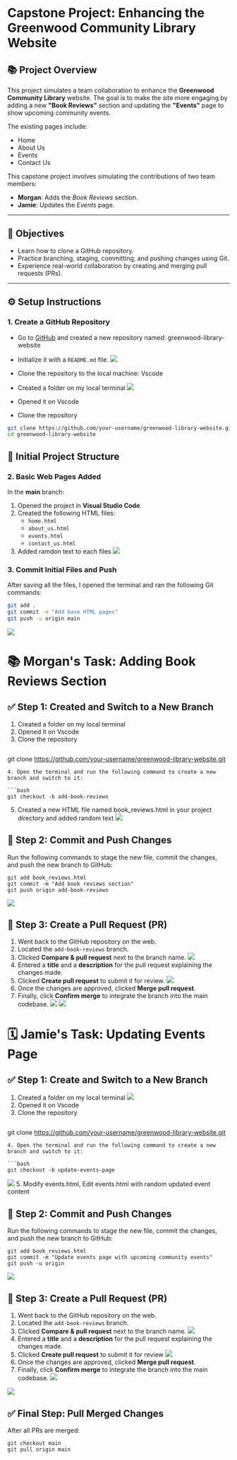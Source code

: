 # Capstone Project: Enhancing the Greenwood Community Library Website

## 📚 Project Overview

This project simulates a team collaboration to enhance the **Greenwood Community Library** website. The goal is to make the site more engaging by adding a new **"Book Reviews"** section and updating the **"Events"** page to show upcoming community events.

The existing pages include:
- Home
- About Us
- Events
- Contact Us

This capstone project involves simulating the contributions of two team members:
- **Morgan**: Adds the *Book Reviews* section.
- **Jamie**: Updates the *Events* page.

---

## 🎯 Objectives

- Learn how to clone a GitHub repository.
- Practice branching, staging, committing, and pushing changes using Git.
- Experience real-world collaboration by creating and merging pull requests (PRs).

---

## ⚙️ Setup Instructions

### 1. Create a GitHub Repository
- Go to [GitHub](https://github.com) and created a new repository named: greenwood-library-website
- Initialize it with a `README.md` file.
  ![](https://github.com/adaezeokoduwa/greenwood-library-website/blob/main/images/creating-repository.jpg?raw=true)

- Clone the repository to the local machine: Vscode
- Created a folder on my local terminal
  ![](https://github.com/adaezeokoduwa/greenwood-library-website/blob/main/images/terminal.jpg?raw=true)
- Opened it on Vscode
- Clone the repository
```bash
git clone https://github.com/your-username/greenwood-library-website.git
cd greenwood-library-website
```
## 🧱 Initial Project Structure

### 2. Basic Web Pages Added

In the **main** branch:

1. Opened the project in **Visual Studio Code**.
2. Created the following HTML files:
   - `home.html`
   - `about_us.html`
   - `events.html`
   - `contact_us.html`
3. Added ramdon text to each files
   ![](https://github.com/adaezeokoduwa/greenwood-library-website/blob/main/images/creating-html-file.jpg?raw=true)

### 3. Commit Initial Files and Push

After saving all the files, I opened the terminal and ran the following Git commands:

```bash
git add .
git commit -m "Add base HTML pages"
git push -u origin main
```
![](https://github.com/adaezeokoduwa/greenwood-library-website/blob/main/images/commit-git-push.jpg?raw=true)

# 📚 Morgan's Task: Adding Book Reviews Section

## ✅ Step 1: Created and Switch to a New Branch
1. Created a folder on my local terminal
2. Opened it on Vscode
3. Clone the repository
   ```bash
git clone https://github.com/your-username/greenwood-library-website.git
```
4. Open the terminal and run the following command to create a new branch and switch to it:

```bash
git checkout -b add-book-reviews
```
5. Created a new HTML file named book_reviews.html in your project directory and added random text
   ![](https://github.com/adaezeokoduwa/greenwood-library-website/blob/main/images/morgan-add-book-review-create-file-and%20switched.jpg?raw=true)

## 💾 Step 2: Commit and Push Changes
Run the following commands to stage the new file, commit the changes, and push the new branch to GitHub:

```
git add book_reviews.html
git commit -m "Add book reviews section"
git push origin add-book-reviews
```
![](https://github.com/adaezeokoduwa/greenwood-library-website/blob/main/images/morgan-commit-and-push.jpg?raw=true)
## 🔁 Step 3: Create a Pull Request (PR)

1. Went back to the GitHub repository on the web.
2. Located the `add-book-reviews` branch.
3. Clicked **Compare & pull request** next to the branch name.
   ![](https://github.com/adaezeokoduwa/greenwood-library-website/blob/main/images/morgan-pull-request.jpg?raw=true)
5. Entered a **title** and a **description** for the pull request explaining the changes made.
6. Clicked **Create pull request** to submit it for review.
   ![](https://github.com/adaezeokoduwa/greenwood-library-website/blob/main/images/gan-create-pull-request.jpg?raw=true)
8. Once the changes are approved, clicked **Merge pull request**.
9. Finally, click **Confirm merge** to integrate the branch into the main codebase.
    ![](https://github.com/adaezeokoduwa/greenwood-library-website/blob/main/images/morgan-merge.jpg?raw=true)
     ![](https://github.com/adaezeokoduwa/greenwood-library-website/blob/main/images/morgan-merge2.jpg?raw=true)

# 🗓️ Jamie's Task: Updating Events Page

## ✅ Step 1: Create and Switch to a New Branch
1. Created a folder on my local terminal
   ![](https://github.com/adaezeokoduwa/greenwood-library-website/blob/main/images/Jamie-create-folder.jpg?raw=true)
3. Opened it on Vscode
4. Clone the repository
   ```bash
git clone https://github.com/your-username/greenwood-library-website.git
```
4. Open the terminal and run the following command to create a new branch and switch to it:

```bash
git checkout -b update-events-page
```
![](https://github.com/adaezeokoduwa/greenwood-library-website/blob/main/images/Jamie-switch-folder.jpg?raw=true)
5. Modify events.html, Edit events.html with random updated event content 

## 💾 Step 2: Commit and Push Changes
Run the following commands to stage the new file, commit the changes, and push the new branch to GitHub:

```
git add book_reviews.html
git commit -m "Update events page with upcoming community events"
git push -u origin
```
![](https://github.com/adaezeokoduwa/greenwood-library-website/blob/main/images/jamie.%20udate-info.jpg?raw=true)

## 🔁 Step 3: Create a Pull Request (PR)

1. Went back to the GitHub repository on the web.
2. Located the `add-book-reviews` branch.
3. Clicked **Compare & pull request** next to the branch name.
   ![](https://github.com/adaezeokoduwa/greenwood-library-website/blob/main/images/jamie-pull-request.jpg?raw=true)
5. Entered a **title** and a **description** for the pull request explaining the changes made.
6. Clicked **Create pull request** to submit it for review
![](https://github.com/adaezeokoduwa/greenwood-library-website/blob/main/images/jamie-create-pull-request.jpg?raw=true)
7. Once the changes are approved, clicked **Merge pull request**.
8. Finally, click **Confirm merge** to integrate the branch into the main codebase.
   ![](https://github.com/adaezeokoduwa/greenwood-library-website/blob/main/images/jamie-merge.jpg?raw=true)

![](https://github.com/adaezeokoduwa/greenwood-library-website/blob/main/images/jamie-merge2.jpg?raw=true)

## ✅ Final Step: Pull Merged Changes
After all PRs are merged:
```
git checkout main
git pull origin main
```


